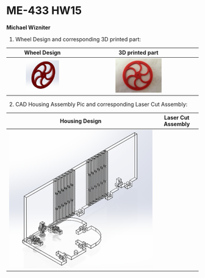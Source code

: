 # ME-433 HW15
**Michael Wizniter**

1. Wheel Design and corresponding 3D printed part:

Wheel Design                            | 3D printed part
:--------------------------------------:|:--------------------------------------:
<img src="imgs/wheel.PNG" width="50%"> | <img src="imgs/wheel_actual.JPG" width="40%" height="40%">

2. CAD Housing Assembly Pic and corresponding Laser Cut Assembly:

Housing Design                   | Laser Cut Assembly
:-------------------------------:|:----------------------------------------:
![housing.png](imgs/housing.PNG) |
